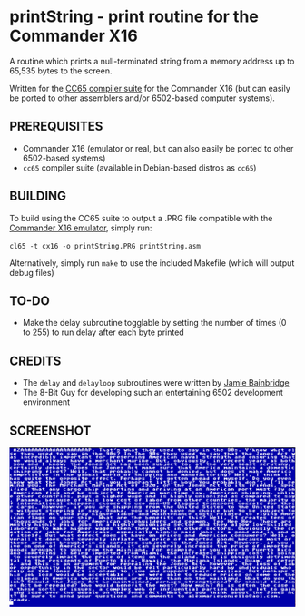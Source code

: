 # printString - print routine for the Commander X16

A routine which prints a null-terminated string from a memory address up to 65,535 bytes to the screen.

Written for the [CC65 compiler suite](https://cc65.github.io) for the Commander X16 (but can easily be ported to other assemblers and/or 6502-based computer systems).


## PREREQUISITES
* Commander X16 (emulator or real, but can also easily be ported to other 6502-based systems)
* `cc65` compiler suite (available in Debian-based distros as `cc65`)


## BUILDING
To build using the CC65 suite to output a .PRG file compatible with the [Commander X16 emulator](https://github.com/x16community/x16-emulator), simply run:

`cl65 -t cx16 -o printString.PRG printString.asm`

Alternatively, simply run `make` to use the included Makefile (which will output debug files)


## TO-DO
* Make the delay subroutine togglable by setting the number of times (0 to 255) to run delay after each byte printed


## CREDITS
* The `delay` and `delayloop` subroutines were written by [Jamie Bainbridge](https://superjamie.github.io/2020/01/14/delay-loop-in-6502-assembly)
* The 8-Bit Guy for developing such an entertaining 6502 development environment


## SCREENSHOT
![Screenshot of output of printString, using the Alex Boniello "Jones Act" copypasta as the sample text](printString.png)

